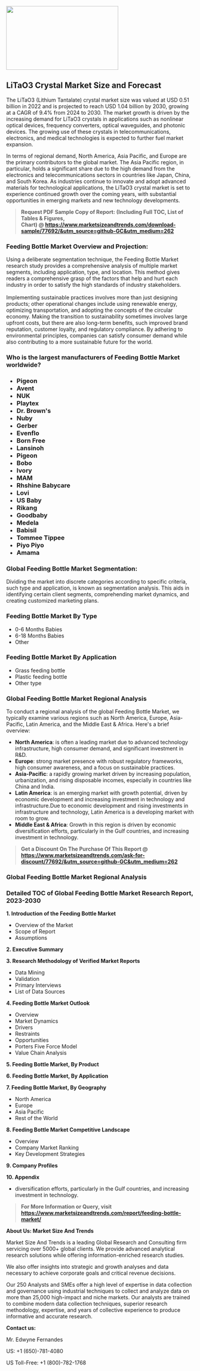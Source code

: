<p><img class="alignnone size-medium wp-image-20088" src="https://ffe5etoiles.com/wp-content/uploads/2024/12/MST1-300x171.png" alt="" width="300" height="171" /></p><h2>LiTaO3 Crystal Market Size and Forecast</h2><p>The LiTaO3 (Lithium Tantalate) crystal market size was valued at USD 0.51 billion in 2022 and is projected to reach USD 1.04 billion by 2030, growing at a CAGR of 9.4% from 2024 to 2030. The market growth is driven by the increasing demand for LiTaO3 crystals in applications such as nonlinear optical devices, frequency converters, optical waveguides, and photonic devices. The growing use of these crystals in telecommunications, electronics, and medical technologies is expected to further fuel market expansion.</p><p>In terms of regional demand, North America, Asia Pacific, and Europe are the primary contributors to the global market. The Asia Pacific region, in particular, holds a significant share due to the high demand from the electronics and telecommunications sectors in countries like Japan, China, and South Korea. As industries continue to innovate and adopt advanced materials for technological applications, the LiTaO3 crystal market is set to experience continued growth over the coming years, with substantial opportunities in emerging markets and new technology developments.</p></p><blockquote id="" class=""><strong>Request PDF Sample Copy of Report: (Including Full TOC, List of Tables &amp; Figures, Chart)&nbsp;@&nbsp;<strong><a href="https://www.marketsizeandtrends.com/download-sample/77692/&utm_source=github-GC&utm_medium=262" target="_blank">https://www.marketsizeandtrends.com/download-sample/77692/&utm_source=github-GC&utm_medium=262</a></strong></strong></blockquote><h3 id="" class="">Feeding Bottle Market&nbsp;Overview and Projection:</h3><p id="" class="">Using a deliberate segmentation technique, the Feeding Bottle Market research study provides a comprehensive analysis of multiple market segments, including application, type, and location. This method gives readers a comprehensive grasp of the factors that help and hurt each industry in order to satisfy the high standards of industry stakeholders. <br /> <br />Implementing sustainable practices involves more than just designing products; other operational changes include using renewable energy, optimizing transportation, and adopting the concepts of the circular economy. Making the transition to sustainability sometimes involves large upfront costs, but there are also long-term benefits, such improved brand reputation, customer loyalty, and regulatory compliance. By adhering to environmental principles, companies can satisfy consumer demand while also contributing to a more sustainable future for the world.</p><h3 id="" class="">Who is the largest manufacturers of&nbsp;Feeding Bottle Market worldwide?</h3><h3 class=""><p><ul><li>Pigeon </li><li> Avent </li><li> NUK </li><li> Playtex </li><li> Dr. Brown's </li><li> Nuby </li><li> Gerber </li><li> Evenflo </li><li> Born Free </li><li> Lansinoh </li><li> Pigeon </li><li> Bobo </li><li> Ivory </li><li> MAM </li><li> Rhshine Babycare </li><li> Lovi </li><li> US Baby </li><li> Rikang </li><li> Goodbaby </li><li> Medela </li><li> Babisil </li><li> Tommee Tippee </li><li> Piyo Piyo </li><li> Amama</li></ul></p></h3><h3 id="" class="">Global&nbsp;Feeding Bottle Market Segmentation:</h3><p id="" class="">Dividing the market into discrete categories according to specific criteria, such type and application, is known as segmentation analysis. This aids in identifying certain client segments, comprehending market dynamics, and creating customized marketing plans.</p><h3 id="" class="">Feeding Bottle Market&nbsp;By Type</h3><p><p><ul><li>0-6 Months Babies</li><li> 6-18 Months Babies</li><li> Other</p></li></ul></p></p><h3 id="" class="">Feeding Bottle Market&nbsp;By Application</h3><p class=""><p><ul><li>Grass feeding bottle</li><li> Plastic feeding bottle</li><li> Other type</li></ul></p></p><h3 id="" class="">Global Feeding Bottle Market Regional Analysis</h3><p id="" class="">To conduct a regional analysis of the global Feeding Bottle Market, we typically examine various regions such as North America, Europe, Asia-Pacific, Latin America, and the Middle East &amp; Africa. Here's a brief overview:</p><ul><li><strong>North America</strong>: is often a leading market due to advanced technology infrastructure, high consumer demand, and significant investment in R&amp;D.</li><li><strong>Europe</strong>: strong market presence with robust regulatory frameworks, high consumer awareness, and a focus on sustainable practices.</li><li><strong>Asia-Pacific</strong>: a rapidly growing market driven by increasing population, urbanization, and rising disposable incomes, especially in countries like China and India.</li><li><strong>Latin America</strong>: is an emerging market with growth potential, driven by economic development and increasing investment in technology and infrastructure.Due to economic development and rising investments in infrastructure and technology, Latin America is a developing market with room to grow.</li><li><strong>Middle East &amp; Africa</strong>: Growth in this region is driven by economic diversification efforts, particularly in the Gulf countries, and increasing investment in technology.</li></ul><blockquote id="" class=""><strong>Get a Discount On The Purchase Of This Report @ <strong><a href="https://www.marketsizeandtrends.com/ask-for-discount/77692/&utm_source=github-GC&utm_medium=262" target="_blank">https://www.marketsizeandtrends.com/ask-for-discount/77692/&utm_source=github-GC&utm_medium=262</a></strong></strong></blockquote><h3 id="" class="">Global Feeding Bottle Market Regional Analysis</h3><h3 id="" class="">Detailed TOC of Global Feeding Bottle Market Research Report, 2023-2030</h3><p id="" class=""><strong>1. Introduction of the Feeding Bottle Market</strong></p><ul><li>Overview of the Market</li><li>Scope of Report</li><li>Assumptions</li></ul><p id="" class=""><strong>2. Executive Summary</strong></p><p id="" class=""><strong>3. Research Methodology of Verified Market Reports</strong></p><ul><li>Data Mining</li><li>Validation</li><li>Primary Interviews</li><li>List of Data Sources</li></ul><p id="" class=""><strong>4. Feeding Bottle Market Outlook</strong></p><ul><li>Overview</li><li>Market Dynamics</li><li>Drivers</li><li>Restraints</li><li>Opportunities</li><li>Porters Five Force Model</li><li>Value Chain Analysis</li></ul><p id="" class=""><strong>5. Feeding Bottle Market, By Product</strong></p><p id="" class=""><strong>6. Feeding Bottle Market, By Application</strong></p><p id="" class=""><strong>7. Feeding Bottle Market, By Geography</strong></p><ul><li>North America</li><li>Europe</li><li>Asia Pacific</li><li>Rest of the World</li></ul><p id="" class=""><strong>8. Feeding Bottle Market Competitive Landscape</strong></p><ul><li>Overview</li><li>Company Market Ranking</li><li>Key Development Strategies</li></ul><p id="" class=""><strong>9. Company Profiles</strong></p><p id="" class=""><strong>10. Appendix</strong></p><ul><li>diversification efforts, particularly in the Gulf countries, and increasing investment in technology.</li></ul><blockquote id="" class=""><strong>For More Information or Query, visit <strong><strong><a href="https://www.marketsizeandtrends.com/report/feeding-bottle-market/" target="_blank">https://www.marketsizeandtrends.com/report/feeding-bottle-market/</a></strong></strong></strong></blockquote><p id="" class=""><strong>About Us: Market Size And Trends</strong></p><p id="" class="">Market Size And Trends is a leading Global Research and Consulting firm servicing over 5000+ global clients. We provide advanced analytical research solutions while offering information-enriched research studies.</p><p id="" class="">We also offer insights into strategic and growth analyses and data necessary to achieve corporate goals and critical revenue decisions.</p><p id="" class="">Our 250 Analysts and SMEs offer a high level of expertise in data collection and governance using industrial techniques to collect and analyze data on more than 25,000 high-impact and niche markets. Our analysts are trained to combine modern data collection techniques, superior research methodology, expertise, and years of collective experience to produce informative and accurate research.</p><p id="" class=""><strong>Contact us:</strong></p><p id="" class="">Mr. Edwyne Fernandes</p><p id="" class="">US: +1 (650)-781-4080</p><p id="" class="">US Toll-Free: +1 (800)-782-1768</p>
